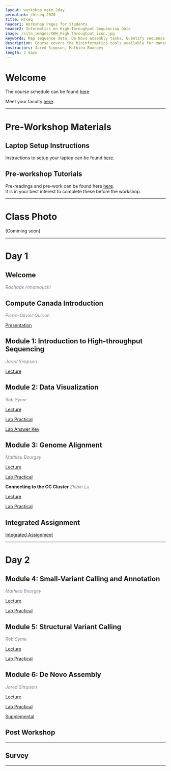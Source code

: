 ```yaml
---
layout: workshop_main_2day
permalink: /htseq_2020
title: HTseq
header1: Workshop Pages for Students
header2: Informatics on High-Throughput Sequencing Data
image: /site_images/CBW_High-throughput_icon.jpg
keywords: Map sequence data, De Novo assembly tasks, Quantify sequence data
description: Course covers the bioinformatics tools available for managing and interpreting high-throughput sequencing data, where the focus is on Illumina reads although information is applicable to all sequencer reads. 
instructors: Jared Simpson, Mathieu Bourgey
length: 2 days
---
```


# Welcome <a id="welcome"></a>


The course schedule can be found [here](https://bioinformaticsdotca.github.io/htseq_2020_schedule)

Meet your faculty [here](https://drive.google.com/file/d/1i5MpTG9xTkmYvgSYqvjmQ-WIcskR1RHZ/view?usp=sharing)
  

***

# Pre-Workshop Materials <a id="preworkshop"></a>

## Laptop Setup Instructions

Instructions to setup your laptop can be found [here](https://bioinformaticsdotca.github.io/htseq_2020_installation).

## Pre-workshop Tutorials

Pre-readings and pre-work can be found here [here](https://bioinformaticsdotca.github.io/htseq_2020_prework).  
It is in your best interest to complete these before the workshop.

***

# Class Photo
 
(Comming soon)

***

# Day 1 <a id="day1"></a>

## Welcome

*<font color="#827e9c">Rachade Hmamouchi</font>*

## Compute Canada Introduction

*<font color="#827e9c">Pierre-Olivier Quirion</font>* 

[Presentation]( https://tinyurl.com/cbwcq0709)


## Module 1: Introduction to High-throughput Sequencing

*<font color="#827e9c">Jared Simpson</font>* 

[Lecture](https://drive.google.com/file/d/1MIqRoyaUkrr9zvliDqqulZpOhIw462wf/view?usp=sharing)

## Module 2: Data Visualization

*<font color="#827e9c">Rob Syme</font>* 

[Lecture](https://drive.google.com/file/d/1UcSrqedgNe_bsIF1xxzISpQ4mlQFhAkW/view?usp=sharing)

[Lab Practical](https://bioinformaticsdotca.github.io/htseq_2020_module2_lab)

[Lab Answer Key](https://bioinformaticsdotca.github.io/htseq_2020_module2_lab_answers)   
  

## Module 3: Genome Alignment

*<font color="#827e9c">Mathieu Bourgey</font>* 

[Lecture](https://drive.google.com/file/d/1mD0tmJlTMELSOSrDY-4Z8RIT5kNabgE9/view?usp=sharing)

[Lab Practical](https://bioinformaticsdotca.github.io/htseq_2020_module3_lab) 

**Connecting to the CC Cluster** *<font color="#827e9c">Zhibin Lu</font>* 

[Lecture](https://drive.google.com/file/d/1XR6GH_nqNB3BAtsPkZtiy6MRvG-CtMvW/view?usp=sharing)

[Lab Practical](https://github.com/bioinformatics-ca/HTseq_2020/blob/master/CC_cloud.md)

## Integrated Assignment

[Integrated Assignment](https://bioinformaticsdotca.github.io/htseq_2020_IA)

***

# Day 2 <a id="day2"></a>

## Module 4: Small-Variant Calling and Annotation

*<font color="#827e9c">Mathieu Bourgey</font>* 

[Lecture](https://drive.google.com/file/d/1qcDP7Mq8wUrHa-XSiiWtQQZUbNikhMqz/view?usp=sharing)

[Lab Practical](https://bioinformaticsdotca.github.io/htseq_2020_module4_lab)  

## Module 5: Structural Variant Calling

*<font color="#827e9c">Rob Syme</font>* 

[Lecture]()

[Lab Practical](https://bioinformaticsdotca.github.io/htseq_2020_module5_lab)  

## Module 6: De Novo Assembly

*<font color="#827e9c">Jared Simpson</font>* 

[Lecture](https://drive.google.com/file/d/1gHX4qw3M4cA9Mcs90c03Zick0suMJRW7/view?usp=sharing)

[Lab Practical](https://bioinformaticsdotca.github.io/htseq_2020_module6_lab)

[Supplemental](https://bioinformaticsdotca.github.io/htseq_2020_module6_lab_supplement)

## Post Workshop 
***

## Survey
***



  
  
